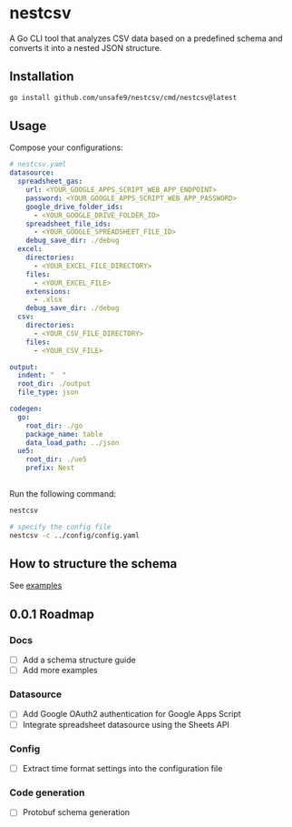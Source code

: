 # nestcsv
A Go CLI tool that analyzes CSV data based on a predefined schema and converts it into a nested JSON structure.

## Installation
```bash
go install github.com/unsafe9/nestcsv/cmd/nestcsv@latest
```

## Usage
Compose your configurations:
```yaml
# nestcsv.yaml
datasource:
  spreadsheet_gas:
    url: <YOUR_GOOGLE_APPS_SCRIPT_WEB_APP_ENDPOINT>
    password: <YOUR_GOOGLE_APPS_SCRIPT_WEB_APP_PASSWORD>
    google_drive_folder_ids:
      - <YOUR_GOOGLE_DRIVE_FOLDER_ID>
    spreadsheet_file_ids:
      - <YOUR_GOOGLE_SPREADSHEET_FILE_ID>
    debug_save_dir: ./debug
  excel:
    directories:
      - <YOUR_EXCEL_FILE_DIRECTORY>
    files:
      - <YOUR_EXCEL_FILE>
    extensions:
      - .xlsx
    debug_save_dir: ./debug
  csv:
    directories:
      - <YOUR_CSV_FILE_DIRECTORY>
    files:
      - <YOUR_CSV_FILE>

output:
  indent: "  "
  root_dir: ./output
  file_type: json

codegen:
  go:
    root_dir: ./go
    package_name: table
    data_load_path: ../json
  ue5:
    root_dir: ./ue5
    prefix: Nest
    
```

Run the following command:
```bash
nestcsv

# specify the config file
nestcsv -c ../config/config.yaml
```

## How to structure the schema
See [examples](./examples)

## 0.0.1 Roadmap
### Docs
- [ ] Add a schema structure guide
- [ ] Add more examples
### Datasource
- [ ] Add Google OAuth2 authentication for Google Apps Script
- [ ] Integrate spreadsheet datasource using the Sheets API
### Config
- [ ] Extract time format settings into the configuration file
### Code generation
- [ ] Protobuf schema generation
